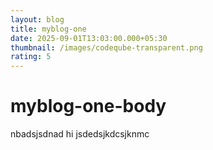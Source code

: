 ```yaml
---
layout: blog
title: myblog-one
date: 2025-09-01T13:03:00.000+05:30
thumbnail: /images/codeqube-transparent.png
rating: 5
---
```

# myblog-one-body

nbadsjsdnad hi  jsdedsjkdcsjknmc

